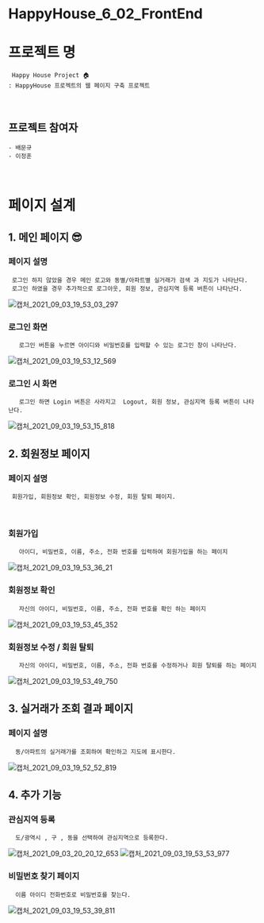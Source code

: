 # HappyHouse_6_02_FrontEnd

# 프로젝트 명
     Happy House Project 🏠
    : HappyHouse 프로젝트의 웹 페이지 구축 프로젝트 

<br>

## 프로젝트 참여자
    - 배문규
    - 이정훈

<br>

# 페이지 설계
## 1. 메인 페이지 😎
### 페이지 설명
     로그인 하지 않았을 경우 메인 로고와 동별/아파트별 실거래가 검색 과 지도가 나타난다.
     로그인 하였을 경우 추가적으로 로그아웃, 회원 정보, 관심지역 등록 버튼이 나타난다.
![캡처_2021_09_03_19_53_03_297](https://user-images.githubusercontent.com/67899393/131994553-9618d0ba-17f2-47fc-a3a8-0a87c3fcae23.png)

### 로그인 화면
       로그인 버튼을 누르면 아이디와 비밀번호를 입력할 수 있는 로그인 창이 나타난다.
![캡처_2021_09_03_19_53_12_569](https://user-images.githubusercontent.com/67899393/131994585-f8e5e23a-8256-41b0-9e7b-24d83b0f0aae.png)

### 로그인 시 화면
       로그인 하면 Login 버튼은 사라지고  Logout, 회원 정보, 관심지역 등록 버튼이 나타난다.
![캡처_2021_09_03_19_53_15_818](https://user-images.githubusercontent.com/67899393/131994609-b407c5e9-ae0d-43fa-9dce-cb81c85aa608.png)

## 2. 회원정보 페이지
### 페이지 설명
     회원가입, 회원정보 확인, 회원정보 수정, 회원 탈퇴 페이지.
<br>

### 회원가입
       아이디, 비밀번호, 이름, 주소, 전화 번호를 입력하여 회원가입을 하는 페이지
![캡처_2021_09_03_19_53_36_21](https://user-images.githubusercontent.com/67899393/131994639-77410fe6-d2e5-47c4-92d4-eb3f25334af5.png)

### 회원정보 확인
       자신의 아이디, 비밀번호, 이름, 주소, 전화 번호를 확인 하는 페이지
![캡처_2021_09_03_19_53_45_352](https://user-images.githubusercontent.com/67899393/131994665-54b3cb3d-2bd8-4ea6-9fc6-0d3b1cfead40.png)

### 회원정보 수정 / 회원 탈퇴
       자신의 아이디, 비밀번호, 이름, 주소, 전화 번호를 수정하거나 회원 탈퇴를 하는 페이지
![캡처_2021_09_03_19_53_49_750](https://user-images.githubusercontent.com/67899393/131994697-0184d24e-d662-4f7b-abe0-2f2b03ffb989.png)



## 3. 실거래가 조회 결과 페이지
### 페이지 설명
      동/아파트의 실거래가를 조회하여 확인하고 지도에 표시한다.

![캡처_2021_09_03_19_52_52_819](https://user-images.githubusercontent.com/67899393/131994958-edc9ee16-ebb1-45ad-b057-cdc458f06d8d.png)

## 4. 추가 기능
### 관심지역 등록
      도/광역시 , 구 , 동을 선택하여 관심지역으로 등록한다.

![캡처_2021_09_03_20_20_12_653](https://user-images.githubusercontent.com/67899393/131997435-b25757d6-2c6b-47be-b899-089f88d9d624.png)
![캡처_2021_09_03_19_53_53_977](https://user-images.githubusercontent.com/67899393/131994990-94c14281-9415-4d99-b68d-31386359dc53.png)

### 비밀번호 찾기 페이지
      이름 아이디 전화번호로 비밀번호를 찾는다.
![캡처_2021_09_03_19_53_39_811](https://user-images.githubusercontent.com/67899393/131994719-6c1a86a6-ba4e-4363-b164-a93a9244ada7.png)


